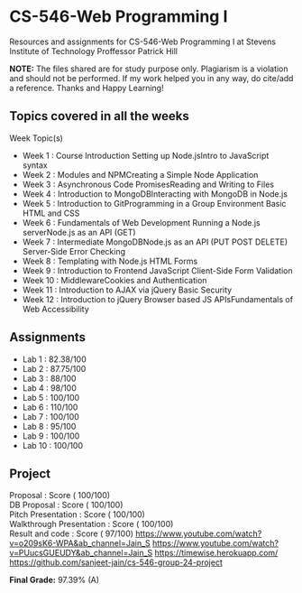 # CS-546-Web Programming I

Resources and assignments for CS-546-Web Programming I at Stevens Institute of Technology
Proffessor Patrick Hill

**NOTE:** The files shared are for study purpose only. Plagiarism is a violation and should not be performed. If my work helped you in any way, do cite/add a reference. Thanks and Happy Learning!

## Topics covered in all the weeks

Week Topic(s)

- Week 1 : Course Introduction Setting up Node.jsIntro to JavaScript syntax
- Week 2 : Modules and NPMCreating a Simple Node Application
- Week 3 : Asynchronous Code PromisesReading and Writing to Files
- Week 4 : Introduction to MongoDBInteracting with MongoDB in Node.js
- Week 5 : Introduction to GitProgramming in a Group Environment Basic HTML and CSS
- Week 6 : Fundamentals of Web Development Running a Node.js serverNode.js as an API (GET)
- Week 7 : Intermediate MongoDBNode.js as an API (PUT POST DELETE) Server-Side Error Checking
- Week 8 : Templating with Node.js HTML Forms
- Week 9 : Introduction to Frontend JavaScript Client-Side Form Validation
- Week 10 : MiddlewareCookies and Authentication
- Week 11 : Introduction to AJAX via jQuery Basic Security
- Week 12 : Introduction to jQuery Browser based JS APIsFundamentals of Web Accessibility

## Assignments

- Lab 1 : 82.38/100
- Lab 2 : 87.75/100
- Lab 3 : 88/100
- Lab 4 : 98/100
- Lab 5 : 100/100
- Lab 6 : 110/100
- Lab 7 : 100/100
- Lab 8 : 95/100
- Lab 9 : 100/100
- Lab 10 : 100/100

## Project

Proposal : Score ( 100/100)  
DB Proposal : Score ( 100/100)  
Pitch Presentation : Score ( 100/100)  
Walkthrough Presentation : Score ( 100/100)  
Result and code : Score ( 97/100)
https://www.youtube.com/watch?v=o209sK6-WPA&ab_channel=Jain_S
https://www.youtube.com/watch?v=PUucsGUEUDY&ab_channel=Jain_S
https://timewise.herokuapp.com/
https://github.com/sanjeet-jain/cs-546-group-24-project

**Final Grade:** 97.39% (A)
